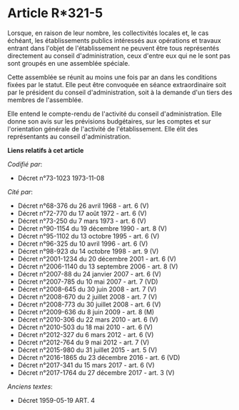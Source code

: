 # Article R*321-5

Lorsque, en raison de leur nombre, les collectivités locales et, le cas échéant, les établissements publics intéressés aux
opérations et travaux entrant dans l'objet de l'établissement ne peuvent être tous représentés directement au conseil
d'administration, ceux d'entre eux qui ne le sont pas sont groupés en une assemblée spéciale.

Cette assemblée se réunit au moins une fois par an dans les conditions fixées par le statut. Elle peut être convoquée en
séance extraordinaire soit par le président du conseil d'administration, soit à la demande d'un tiers des membres de
l'assemblée.

Elle entend le compte-rendu de l'activité du conseil d'administration. Elle donne son avis sur les prévisions budgétaires,
sur les comptes et sur l'orientation générale de l'activité de l'établissement. Elle élit des représentants au conseil
d'administration.

**Liens relatifs à cet article**

_Codifié par_:

  - Décret n°73-1023 1973-11-08

_Cité par_:

  - Décret n°68-376 du 26 avril 1968 - art. 6 (V)
  - Décret n°72-770 du 17 août 1972 - art. 6 (V)
  - Décret n°73-250 du 7 mars 1973 - art. 6 (V)
  - Décret n°90-1154 du 19 décembre 1990 - art. 8 (V)
  - Décret n°95-1102 du 13 octobre 1995 - art. 6 (V)
  - Décret n°96-325 du 10 avril 1996 - art. 6 (V)
  - Décret n°98-923 du 14 octobre 1998 - art. 9 (V)
  - Décret n°2001-1234 du 20 décembre 2001 - art. 6 (V)
  - Décret n°2006-1140 du 13 septembre 2006 - art. 8 (V)
  - Décret n°2007-88 du 24 janvier 2007 - art. 6 (V)
  - Décret n°2007-785 du 10 mai 2007 - art. 7 (VD)
  - Décret n°2008-645 du 30 juin 2008 - art. 7 (V)
  - Décret n°2008-670 du 2 juillet 2008 - art. 7 (V)
  - Décret n°2008-773 du 30 juillet 2008 - art. 6 (V)
  - Décret n°2009-636 du 8 juin 2009 - art. 8 (M)
  - Décret n°2010-306 du 22 mars 2010 - art. 6 (V)
  - Décret n°2010-503 du 18 mai 2010 - art. 6 (V)
  - Décret n°2012-327  du 6 mars 2012 - art. 6 (V)
  - Décret n°2012-764 du 9 mai 2012 - art. 7 (V)
  - Décret n°2015-980 du 31 juillet 2015 - art. 5 (V)
  - Décret n°2016-1865 du 23 décembre 2016 - art. 6 (VD)
  - Décret n°2017-341 du 15 mars 2017 - art. 6 (V)
  - Décret n°2017-1764 du 27 décembre 2017 - art. 3 (V)

_Anciens textes_:

  - Décret  1959-05-19 ART. 4

